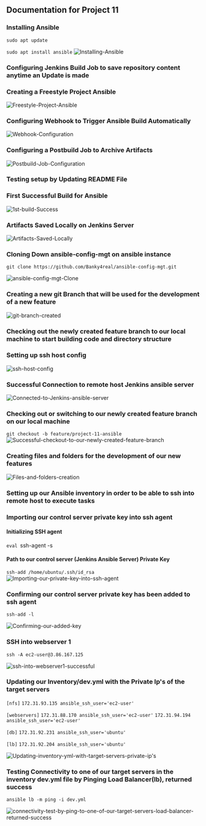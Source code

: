 ## **Documentation for Project 11**

### Installing Ansible
`sudo apt update`

`sudo apt install ansible`
![Installing-Ansible](./Images/Ansible-installation.png)

### Configuring Jenkins Build Job to save repository content anytime an Update is made

### Creating a Freestyle Project Ansible

![Freestyle-Project-Ansible](./Images/Freestyle-Project-Ansible-Created-on-Jenkins.png)

### Configuring Webhook to Trigger Ansible Build Automatically

![Webhook-Configuration](./Images/Webhook-successfully-created-to-trigger-ansible-build.png)

### Configuring a Postbuild Job to Archive Artifacts

![Postbuild-Job-Configuration](./Images/Configuring-a-postbuild-job-to-archive-all-our-artifacts.png)

### Testing setup by Updating README File

### First Successful Build for Ansible

![1st-build-Success](./Images/1st-build-Success.png)

### Artifacts Saved Locally on Jenkins Server

![Artifacts-Saved-Locally](./Images/Artifacts-saved-locally-on-Jenkins-Server.png)

### Cloning Down ansible-config-mgt on ansible instance
`git clone https://github.com/Banky4real/ansible-config-mgt.git`

![ansible-config-mgt-Clone](./Images/Successful-Clone-of-ansible-config-mgt-repo-on-ansible-instance.png)

### Creating a new git Branch that will be used for the development of a new feature

![git-branch-created](./Images/Created-a-new-git-branch.png)

### Checking out the newly created feature branch to our local machine to start building code and directory structure

### Setting up ssh host config

![ssh-host-config](./Images/Config-file-for-remote-connection-on-Local-Machine.png)

### Successful Connection to remote host Jenkins ansible server

![Connected-to-Jenkins-ansible-server](./Images/Successful-connection-to-our-Jenkins-ansible-server.png)

### Checking out or switching to our newly created feature branch on our local machine

`git checkout -b feature/project-11-ansible`
![Successful-checkout-to-our-newly-created-feature-branch](./Images/Successful-checkout-to-our-newly-created-feature-branch-on-local-machine.png)

### Creating files and folders for the development of our new features

![Files-and-folders-creation](./Images/Creating-our-files-and-folders-for-the-development-of-a-new-feature.png)

### Setting up our Ansible inventory in order to be able to ssh into remote host to execute tasks

### Importing our control server private key into ssh agent

#### Initializing SSH agent
`eval `ssh-agent -s` `

#### Path to our control server (Jenkins Ansible Server) Private Key
`ssh-add /home/ubuntu/.ssh/id_rsa`
![Importing-our-private-key-into-ssh-agent](./Images/Importing-our-private-key-into-ssh-agent.png)

### Confirming our control server private key has been added to ssh agent

`ssh-add -l`

![Confirming-our-added-key](./Images/Confirming-our-added-key.png)

### SSH into webserver 1

`ssh -A ec2-user@3.86.167.125`

![ssh-into-webserver1-successful](./Images/Successful-ssh-into-webserver-1.png)

### Updating our Inventory/dev.yml with the Private Ip's of the target servers

` [nfs] `
` 172.31.93.135 ansible_ssh_user='ec2-user' `

` [webservers] `
` 172.31.88.170 ansible_ssh_user='ec2-user' ` 
` 172.31.94.194 ansible_ssh_user='ec2-user' `

` [db] `
` 172.31.92.231 ansible_ssh_user='ubuntu' `

` [lb] `
` 172.31.92.204 ansible_ssh_user='ubuntu' `

![Updating-inventory-yml-with-target-servers-private-ip's](./Images/Updating-inventory-yml-with-target-servers-private-ip's.png)

### Testing Connectivity to one of our target servers in the inventory dev.yml file by Pinging Load Balancer(lb), returned success

`ansible lb -m ping -i dev.yml`

![connectivity-test-by-ping-to-one-of-our-target-servers-load-balancer-returned-success](./Images/connectivity-test-by-ping-to-one-of-our-target-servers-load-balancer-returned-success.png)